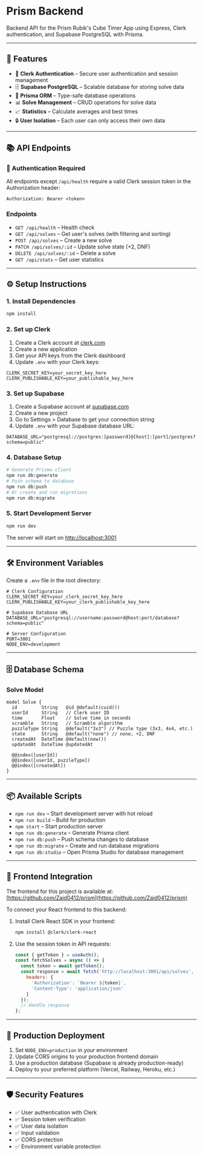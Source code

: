 # Prism Backend

Backend API for the Prism Rubik's Cube Timer App using Express, Clerk authentication, and Supabase PostgreSQL with Prisma.

---

## 🚀 Features

- 🔐 **Clerk Authentication** – Secure user authentication and session management
- 🗄️ **Supabase PostgreSQL** – Scalable database for storing solve data
- 🚀 **Prisma ORM** – Type-safe database operations
- 📊 **Solve Management** – CRUD operations for solve data
- 📈 **Statistics** – Calculate averages and best times
- 🔒 **User Isolation** – Each user can only access their own data

---

## 📚 API Endpoints

### 🔑 Authentication Required
All endpoints except `/api/health` require a valid Clerk session token in the Authorization header:

```http
Authorization: Bearer <token>
```

### Endpoints
- `GET /api/health` – Health check
- `GET /api/solves` – Get user's solves (with filtering and sorting)
- `POST /api/solves` – Create a new solve
- `PATCH /api/solves/:id` – Update solve state (+2, DNF)
- `DELETE /api/solves/:id` – Delete a solve
- `GET /api/stats` – Get user statistics

---

## ⚙️ Setup Instructions

### 1. Install Dependencies
```bash
npm install
```

### 2. Set up Clerk
1. Create a Clerk account at [clerk.com](https://clerk.com)
2. Create a new application
3. Get your API keys from the Clerk dashboard
4. Update `.env` with your Clerk keys:

```env
CLERK_SECRET_KEY=your_secret_key_here
CLERK_PUBLISHABLE_KEY=your_publishable_key_here
```

### 3. Set up Supabase
1. Create a Supabase account at [supabase.com](https://supabase.com)
2. Create a new project
3. Go to Settings > Database to get your connection string
4. Update `.env` with your Supabase database URL:

```env
DATABASE_URL="postgresql://postgres:[password]@[host]:[port]/postgres?schema=public"
```

### 4. Database Setup
```bash
# Generate Prisma client
npm run db:generate
# Push schema to database
npm run db:push
# Or create and run migrations
npm run db:migrate
```

### 5. Start Development Server
```bash
npm run dev
```
The server will start on [http://localhost:3001](http://localhost:3001)

---

## 🛠️ Environment Variables
Create a `.env` file in the root directory:

```env
# Clerk Configuration
CLERK_SECRET_KEY=your_clerk_secret_key_here
CLERK_PUBLISHABLE_KEY=your_clerk_publishable_key_here

# Supabase Database URL
DATABASE_URL="postgresql://username:password@host:port/database?schema=public"

# Server Configuration
PORT=3001
NODE_ENV=development
```

---

## 🗄️ Database Schema

### Solve Model
```prisma
model Solve {
  id         String   @id @default(cuid())
  userId     String   // Clerk user ID
  time       Float    // Solve time in seconds
  scramble   String   // Scramble algorithm
  puzzleType String   @default("3x3") // Puzzle type (3x3, 4x4, etc.)
  state      String   @default("none") // none, +2, DNF
  createdAt  DateTime @default(now())
  updatedAt  DateTime @updatedAt

  @@index([userId])
  @@index([userId, puzzleType])
  @@index([createdAt])
}
```

---

## 📦 Available Scripts

- `npm run dev` – Start development server with hot reload
- `npm run build` – Build for production
- `npm start` – Start production server
- `npm run db:generate` – Generate Prisma client
- `npm run db:push` – Push schema changes to database
- `npm run db:migrate` – Create and run database migrations
- `npm run db:studio` – Open Prisma Studio for database management

---

## 🔗 Frontend Integration

The frontend for this project is available at: [https://github.com/Zaid0412/prism](https://github.com/Zaid0412/prism)

To connect your React frontend to this backend:

1. Install Clerk React SDK in your frontend:
   ```bash
   npm install @clerk/clerk-react
   ```
2. Use the session token in API requests:
   ```javascript
   const { getToken } = useAuth();
   const fetchSolves = async () => {
     const token = await getToken();
     const response = await fetch('http://localhost:3001/api/solves', {
       headers: {
         'Authorization': `Bearer ${token}`,
         'Content-Type': 'application/json'
       }
     });
     // Handle response
   };
   ```

---

## 🚀 Production Deployment

1. Set `NODE_ENV=production` in your environment
2. Update CORS origins to your production frontend domain
3. Use a production database (Supabase is already production-ready)
4. Deploy to your preferred platform (Vercel, Railway, Heroku, etc.)

---

## 🛡️ Security Features

- ✅ User authentication with Clerk
- ✅ Session token verification
- ✅ User data isolation
- ✅ Input validation
- ✅ CORS protection
- ✅ Environment variable protection
